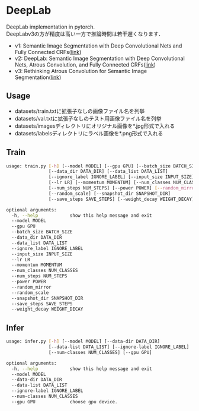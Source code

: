 # DeepLab

DeepLab implementation in pytorch.  
DeepLabv3の方が精度は高い一方で推論時間は若干遅くなります．

* v1: Semantic Image Segmentation with Deep Convolutional Nets and Fully Connected CRFs([link](https://arxiv.org/abs/1412.7062))
* v2: DeepLab: Semantic Image Segmentation with Deep Convolutional Nets, Atrous Convolution, and Fully Connected CRFs([link](https://arxiv.org/abs/1606.00915))
* v3: Rethinking Atrous Convolution for Semantic Image Segmentation([link](https://arxiv.org/abs/1706.05587))

## Usage

* datasets/train.txtに拡張子なしの画像ファイル名を列挙
* datasets/val.txtに拡張子なしのテスト用画像ファイル名を列挙
* datasets/imagesディレクトリにオリジナル画像を*.jpg形式で入れる
* datasets/labelsディレクトリにラベル画像を*.png形式で入れる

## Train

```bash
usage: train.py [-h] [--model MODEL] [--gpu GPU] [--batch_size BATCH_SIZE]
                [--data_dir DATA_DIR] [--data_list DATA_LIST]
                [--ignore_label IGNORE_LABEL] [--input_size INPUT_SIZE]
                [--lr LR] [--momentum MOMENTUM] [--num_classes NUM_CLASSES]
                [--num_steps NUM_STEPS] [--power POWER] [--random_mirror]
                [--random_scale] [--snapshot_dir SNAPSHOT_DIR]
                [--save_steps SAVE_STEPS] [--weight_decay WEIGHT_DECAY]

optional arguments:
  -h, --help            show this help message and exit
  --model MODEL
  --gpu GPU
  --batch_size BATCH_SIZE
  --data_dir DATA_DIR
  --data_list DATA_LIST
  --ignore_label IGNORE_LABEL
  --input_size INPUT_SIZE
  --lr LR
  --momentum MOMENTUM
  --num_classes NUM_CLASSES
  --num_steps NUM_STEPS
  --power POWER
  --random_mirror
  --random_scale
  --snapshot_dir SNAPSHOT_DIR
  --save_steps SAVE_STEPS
  --weight_decay WEIGHT_DECAY
```

## Infer

```bash
usage: infer.py [-h] [--model MODEL] [--data-dir DATA_DIR]
                [--data-list DATA_LIST] [--ignore-label IGNORE_LABEL]
                [--num-classes NUM_CLASSES] [--gpu GPU]

optional arguments:
  -h, --help            show this help message and exit
  --model MODEL
  --data-dir DATA_DIR
  --data-list DATA_LIST
  --ignore-label IGNORE_LABEL
  --num-classes NUM_CLASSES
  --gpu GPU             choose gpu device.
```
